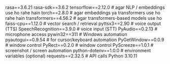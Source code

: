 rasa==3.6.21
rasa-sdk==3.6.2
tensorflow==2.12.0             # agar NLP / embeddings use ho rahe hain
torch==2.8.0                   # agar embeddings ya transformers use ho rahe hain
transformers==4.56.2           # agar transformers-based models use ho
faiss-cpu==1.12.0              # vector search / retrieval
pyttsx3==2.90                  # voice output (TTS)
SpeechRecognition==3.9.0       # voice input (STT)
PyAudio==0.2.13                # microphone access
pywin32==311                   # Windows automation
pyautogui==0.9.54              # for cursor/keyboard automation
PyGetWindow==0.0.9             # window control
PyRect==0.2.0                  # window control
PyScreeze==1.0.1               # screenshot / screen automation
python-dotenv==1.0.0           # environment variables (optional)
requests==2.32.5               # API calls
Python 3.10.11
